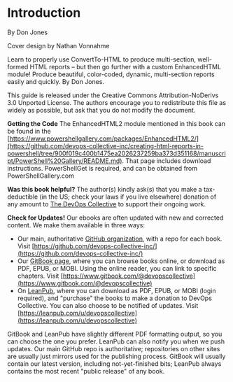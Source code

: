 # Introduction

By Don Jones

Cover design by Nathan Vonnahme

Learn to properly use ConvertTo-HTML to produce multi-section, well-formed HTML reports – but then go further with a custom EnhancedHTML module! Produce beautiful, color-coded, dynamic, multi-section reports easily and quickly. By Don Jones.

This guide is released under the Creative Commons Attribution-NoDerivs 3.0 Unported License. The authors encourage you to redistribute this file as widely as possible, but ask that you do not modify the document.

**Getting the Code** The EnhancedHTML2 module mentioned in this book can be found in the [https://www.powershellgallery.com/packages/EnhancedHTML2/](https://github.com/devops-collective-inc/creating-html-reports-in-powershell/tree/900f019c400b1475ea2026237259ba373d351168/manuscript/PowerShell%20Gallery/README.md). That page includes download instructions. PowerShellGet is required, and can be obtained from PowerShellGallery.com

**Was this book helpful?** The author\(s\) kindly ask\(s\) that you make a tax-deductible \(in the US; check your laws if you live elsewhere\) donation of any amount to [The DevOps Collective](https://devopscollective.org/donate/) to support their ongoing work.

**Check for Updates!** Our ebooks are often updated with new and corrected content. We make them available in three ways:

* Our main, authoritative [GitHub organization](https://github.com/devops-collective-inc), with a repo for each book. Visit [https://github.com/devops-collective-inc/](https://github.com/devops-collective-inc/)
* Our [GitBook page](https://www.gitbook.com/@devopscollective), where you can browse books online, or download as PDF, EPUB, or MOBI. Using the online reader, you can link to specific chapters. Visit [https://www.gitbook.com/@devopscollective](https://www.gitbook.com/@devopscollective)
* On [LeanPub](https://leanpub.com/u/devopscollective), where you can download as PDF, EPUB, or MOBI \(login required\), and "purchase" the books to make a donation to DevOps Collective. You can also choose to be notified of updates. Visit [https://leanpub.com/u/devopscollective](https://leanpub.com/u/devopscollective)

GitBook and LeanPub have slightly different PDF formatting output, so you can choose the one you prefer. LeanPub can also notify you when we push updates. Our main GitHub repo is authoritative; repositories on other sites are usually just mirrors used for the publishing process. GitBook will usually contain our latest version, including not-yet-finished bits; LeanPub always contains the most recent "public release" of any book.

